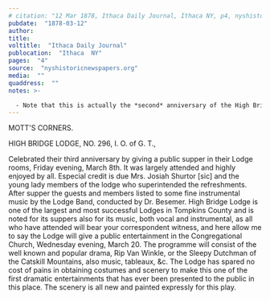 ```yaml
---
# citation: "12 Mar 1878, Ithaca Daily Journal, Ithaca NY, p4, nyshistoricnewspapers.org."
pubdate:  "1878-03-12"
author: 
title: 
voltitle:  "Ithaca Daily Journal"
publocation:  "Ithaca  NY"
pages:  "4"
source:  "nyshistoricnewspapers.org"
media:  ""
quaddress:  ""
notes: >-

  - Note that this is actually the *second* anniversary of the High Bridge Lodge, and not the third as indicated, based on several sources that corroborate that the Lodge organized in Mar 1876. 
---
```

MOTT'S CORNERS.

HIGH BRIDGE LODGE, NO. 296, I. O. of G. T.,

Celebrated their third anniversary by giving a public supper in their Lodge rooms, Friday evening, March 8th. It was largely attended and highly enjoyed by all. Especial credit is due Mrs. Josiah Shurtor [sic] and the young lady members of the lodge who superintended the refreshments. After supper the guests and members listed to some fine instrumental music by the Lodge Band, conducted by Dr. Besemer. High Bridge Lodge is one of the largest and most successful Lodges in Tompkins County and is noted for its suppers also for its music, both vocal and instrumental, as all who have attended will bear your correspondent witness, and here allow me to say the Lodge will give a public entertainment in the Congregational Church, Wednesday evening, March 20. The programme will consist of the well known and popular drama, Rip Van Winkle, or the Sleepy Dutchman of the Catskill Mountains, also music, tableaux, &c. The Lodge has spared no cost of pains in obtaining costumes and scenery to make this one of the first dramatic entertainments that has ever been presented to the public in this place. The scenery is all new and painted expressly for this play.

